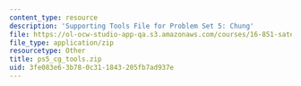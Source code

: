 ```yaml
---
content_type: resource
description: 'Supporting Tools File for Problem Set 5: Chung'
file: https://ol-ocw-studio-app-qa.s3.amazonaws.com/courses/16-851-satellite-engineering-fall-2003/3fe083e63b780c311843205fb7ad937e_ps5_cg_tools.zip
file_type: application/zip
resourcetype: Other
title: ps5_cg_tools.zip
uid: 3fe083e6-3b78-0c31-1843-205fb7ad937e
---
```

